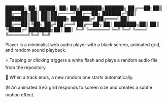 ██████╗ ██╗      █████╗ ██╗   ██╗███████╗██████╗
██╔══██╗██║     ██╔══██╗██║   ██║██╔════╝██╔══██╗
██████╔╝██║     ███████║██║   ██║█████╗  ██████╔╝
██╔═══╝ ██║     ██╔══██║╚██╗ ██╔╝██╔══╝  ██╔══██╗
██║     ███████╗██║  ██║ ╚████╔╝ ███████╗██║  ██║
╚═╝     ╚══════╝╚═╝  ╚═╝  ╚═══╝  ╚══════╝╚═╝  ╚═╝

Player is a minimalist web audio player with a black screen, animated grid, and random sound playback.

⚡ Tapping or clicking triggers a white flash and plays a random audio file from the repository.

🔁 When a track ends, a new random one starts automatically.

🕸 An animated SVG grid responds to screen size and creates a subtle motion effect.

